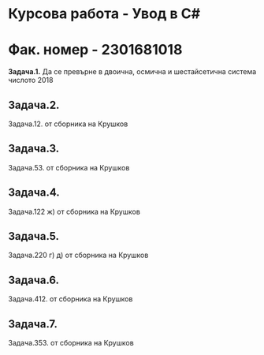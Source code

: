 # Курсова работа - Увод в C#
# Фак. номер - 2301681018

**Задача.1.**
Да се превърне в двоична, осмична и шестайсетична система числото 2018

## Задача.2.
Задача.12. от сборника на Крушков

## Задача.3. 
Задача.53. от сборника на Крушков

## Задача.4. 
Задача.122 ж) от сборника на Крушков

## Задача.5. 
Задача.220 г) д) от сборника на Крушков

## Задача.6. 
Задача.412. от сборника на Крушков

## Задача.7. 
Задача.353. от сборника на Крушков
